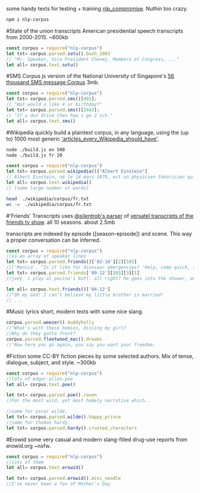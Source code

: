 some handy texts for testing + training [nlp_compromise](http://nlpcompromise.com). Nuthin too crazy.

```bash
npm i nlp-corpus
```

#State of the union transcripts
American presidential speech transcripts from 2000-2015. ~600kb
```javascript
const corpus = require("nlp-corpus")
let txt= corpus.parsed.sotu().bush_2003
// "Mr. Speaker, Vice President Cheney, Members of Congress, ..."
let all= corpus.text.sotu()
```

#SMS Corpus
js version of the National University of Singapore's [56 thousand SMS message  Corpus](http://wing.comp.nus.edu.sg:8080/SMSCorpus/overview.jsp) 3mb.

```javascript
const corpus = require("nlp-corpus")
let txt= corpus.parsed.sms()[491];
// "Wat would u like 4 ur birthday?"
let txt= corpus.parsed.sms()[2442];
// "If u dun drive then how i go 2 sch."
let all= corpus.text.sms()
```

#Wikipedia
quickly build a plaintext corpus, in any language, using the (up to) 1000 most generic ['articles_every_Wikipedia_should_have'](https://meta.wikimedia.org/wiki/List_of_articles_every_Wikipedia_should_have).
```bash
node ./build.js en 500
node ./build.js fr 20
```
```javascript
const corpus = require("nlp-corpus")
let txt= corpus.parsed.wikipedia()["Albert Einstein"]
// Albert Einstein, né le 14 mars 1879, est un physicien théoricien qui fut...
let all= corpus.text.wikipedia()
// [some large number of words]
```
```bash
head  ./wikipedia/corpus/fr.txt
wc -w  ./wikipedia/corpus/fr.txt
```

#'Friends' Transcripts
uses [@silentrob's parser](https://github.com/silentrob/superscript-friends) of [versatel transcripts of the friends tv show](http://home.versatel.nl/friendspic0102/). all 10 seasons. about 2.5mb

transcripts are indexed by episode ([season-episode]) and scene. This way a proper conversation can be inferred.
```javascript
const corpus = require("nlp-corpus")
//as an array of speaker lines
let txt= corpus.parsed.friends()['02-10'][2][103]
//['Monica', "Is it like for dinosaur emergencies? 'Help, come quick, they're still extinct.'"]
let txt= corpus.parsed.friends['09-12'][103][3][1]
//joey  i play al pacino's butt. all right? he goes into the shower, and then- i'm his butt...

let all= corpus.text.friends()['04-12']
//"Oh my God! I can’t believe my little brother is married!
// ...
```
#Music lyrics
short, modern texts with some nice slang.
```javascript
corpus.parsed.weezer().buddyholly
//"What's with these homies, dissing my girl?
//Why do they gotta front?
corpus.parsed.fleetwood_mac().dreams
//'Now here you go again, you say you want your freedom.

```

#Fiction
some CC-BY fiction pieces by some selected authors. Mix of tense, dialogue, subject, and style. ~300kb
```javascript
const corpus = require("nlp-corpus")
//lots of edgar-allen-poe
let all= corpus.text.poe()

let txt= corpus.parsed.poe().raven
//For the most wild, yet most homely narrative which..

//same for oscar wilde,
let txt= corpus.parsed.wilde().happy_prince
//same for thomas hardy,
let txt= corpus.parsed.hardy().crusted_characters
```

#Erowid
some very casual and modern slang-filled drug-use reports from erowid.org ~nsfw.
```javascript
const corpus = require("nlp-corpus")
//lots of them
let all= corpus.text.erowid()

let txt= corpus.parsed.erowid().mini_noodle
//I've never been a fan of Mother's Day
```
